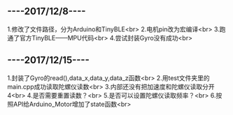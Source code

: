----2017/12/8----
-
1.修改了文件路径，分为Arduino和TinyBLE\<br>
2.电机pin改为宏编译\<br>
3.跑通了官方TinyBLE——MPU代码\<br>
4.尝试封装Gyro没有成功\<br>

----2017/12/15----
-
1.封装了Gyro的read(),data_x,data_y,data_z函数\<br>
2.用test文件夹里的main.cpp成功读取陀螺仪读数\<br>
3.内部还没有把加速度和陀螺仪读取分开4\<br>
4.是否需要重置读数？\<br>
5.是否可以设置陀螺仪读取频率？\<br>
6.按照API给Arduino_Motor增加了state函数\<br>
